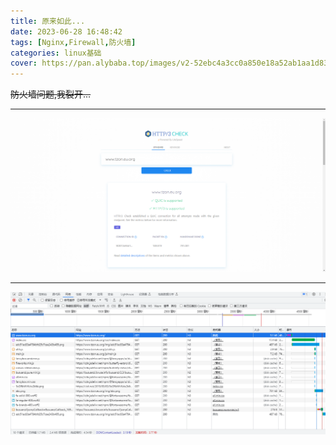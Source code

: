 ```yaml
---
title: 原来如此...
date: 2023-06-28 16:48:42
tags: [Nginx,Firewall,防火墙]
categories: linux基础
cover: https://pan.alybaba.top/images/v2-52ebc4a3cc0a850e18a52ab1aa1d83df_hd.jpg
---
```

~~防火墙问题,我裂开...~~
<hr />

![](/images/h3-check.jpg)
<hr />

![](/images/h3.jpg)
